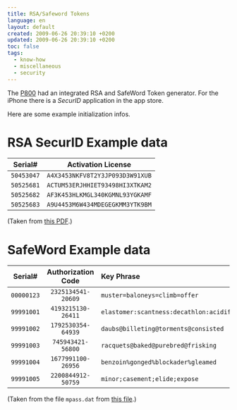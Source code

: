 ```yaml
---
title: RSA/Safeword Tokens
language: en
layout: default
created: 2009-06-26 20:39:10 +0200
updated: 2009-06-26 20:39:10 +0200
toc: false
tags:
  - know-how
  - miscellaneous
  - security
---
```

The [P800](http://www.sonyericsson.com/cws/support/phones/p800) had an integrated RSA and SafeWord Token generator.
For the iPhone there is a *SecurID* application in the app store.

Here are some example initialization infos.


RSA SecurID Example data
========================

|   Serial#  |      Activation License         |
|:----------:|:-------------------------------:|
| `50453047` | `A4X3453NKFV8T2Y3JP093D3W91XUB` |
| `50525681` | `ACTUM53ERJHHIET93498HI3XTKAM2` |
| `50525682` | `AF3K453HLKMGL340KGMNL93YGKAMF` |
| `50525683` | `A9U4453M6W434MDEGEGKMM3YTK9BM` |

(Taken from [this PDF](http://rsasecurity.agora.com/rsasecured/guides/imp_pdfs/Ezos_EzWAP_SecurID.pdf).)


SafeWord Example data
=====================

|   Serial#  | Authorization Code | Key Phrase                                |
|:----------:|:------------------:|:------------------------------------------|
| `00000123` | `2325134541-20609` | `muster=baloneys=climb=offer`             |
| `99991001` | `4193215130-26411` | `elastomer:scantness:decathlon:acidified` |
| `99991002` | `1792530354-64939` | `daubs@billeting@torments@consisted`      |
| `99991003` | `745943421-56800`  | `racquets@baked@purebred@frisking`        |
| `99991004` | `1677991100-26956` | `benzoin%gonged%blockader%gleamed`        |
| `99991005` | `2200844912-50759` | `minor;casement;elide;expose`             |

(Taken from the file `mpass.dat` from [this file](http://www.securecomputing.com/index.cfm?sKey=943).)
